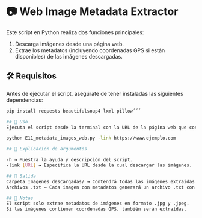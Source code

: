 # 📷 Web Image Metadata Extractor  

Este script en Python realiza dos funciones principales:  
1. Descarga imágenes desde una página web.  
2. Extrae los metadatos (incluyendo coordenadas GPS si están disponibles) de las imágenes descargadas.  

## 🛠 Requisitos  

Antes de ejecutar el script, asegúrate de tener instaladas las siguientes dependencias:  

```bash
pip install requests beautifulsoup4 lxml pillow´´´

## 🚀 Uso
Ejecuta el script desde la terminal con la URL de la página web que contiene las imágenes:

python E11_metadata_images_web.py -link https://www.ejemplo.com

## 🔹 Explicación de argumentos

-h → Muestra la ayuda y descripción del script.
-link [URL] → Especifica la URL desde la cual descargar las imágenes.

## 📂 Salida
Carpeta Imagenes_descargadas/ → Contendrá todas las imágenes extraídas de la web.
Archivos .txt → Cada imagen con metadatos generará un archivo .txt con información extraída.

## 📝 Notas
El script solo extrae metadatos de imágenes en formato .jpg y .jpeg.
Si las imágenes contienen coordenadas GPS, también serán extraídas.



